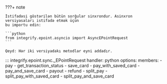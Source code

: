 ???+ note

    İstifadəsi göstərilən bütün sorğular sinxrondur. Asinxron versiyasaları istifadə etmək üçün
    bu importu edin:
    
    ```python
    from integrify.epoint.asyncio import AsyncEPointRequest
    ```

    Qeyd: Hər iki versiyadakı metodlar eyni addadır.

::: integrify.epoint.sync._EPointRequest
    handler: python
    options:
      members:
        - pay
        - get_transaction_status
        - save_card
        - pay_with_saved_card
        - pay_and_save_card
        - payout
        - refund
        - split_pay
        - split_pay_with_saved_card
        - split_pay_and_save_card
        

